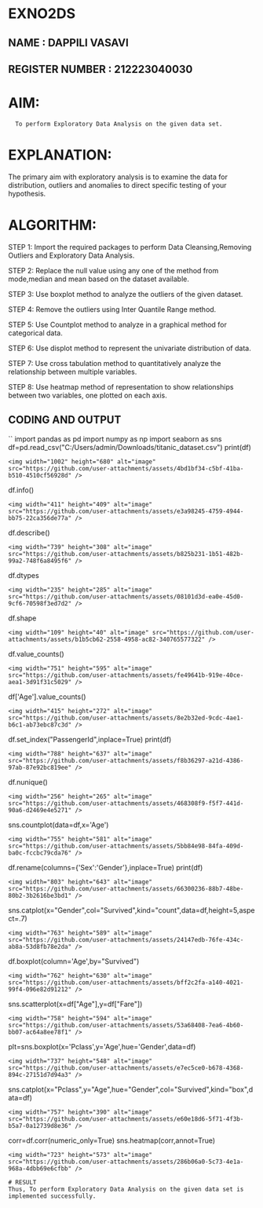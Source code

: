 # EXNO2DS
## NAME : DAPPILI VASAVI
## REGISTER NUMBER : 212223040030
# AIM:
      To perform Exploratory Data Analysis on the given data set.
      
# EXPLANATION:
  The primary aim with exploratory analysis is to examine the data for distribution, outliers and anomalies to direct specific testing of your hypothesis.
  
# ALGORITHM:
STEP 1: Import the required packages to perform Data Cleansing,Removing Outliers and Exploratory Data Analysis.

STEP 2: Replace the null value using any one of the method from mode,median and mean based on the dataset available.

STEP 3: Use boxplot method to analyze the outliers of the given dataset.

STEP 4: Remove the outliers using Inter Quantile Range method.

STEP 5: Use Countplot method to analyze in a graphical method for categorical data.

STEP 6: Use displot method to represent the univariate distribution of data.

STEP 7: Use cross tabulation method to quantitatively analyze the relationship between multiple variables.

STEP 8: Use heatmap method of representation to show relationships between two variables, one plotted on each axis.

## CODING AND OUTPUT
 ``
 import pandas as pd
 import numpy as np
 import seaborn as sns
 df=pd.read_csv("C:/Users/admin/Downloads/titanic_dataset.csv")
 print(df)
 ```
<img width="1002" height="680" alt="image" src="https://github.com/user-attachments/assets/4bd1bf34-c5bf-41ba-b510-4510cf56928d" />

```
df.info()
```
<img width="411" height="409" alt="image" src="https://github.com/user-attachments/assets/e3a98245-4759-4944-bb75-22ca356de77a" />

```
df.describe()
```
<img width="739" height="308" alt="image" src="https://github.com/user-attachments/assets/b825b231-1b51-482b-99a2-748f6a8495f6" />

```
df.dtypes
```
<img width="235" height="285" alt="image" src="https://github.com/user-attachments/assets/08101d3d-ea0e-45d0-9cf6-70598f3ed7d2" />

```
df.shape
```
<img width="109" height="40" alt="image" src="https://github.com/user-attachments/assets/b1b5cb62-2558-4958-ac82-340765577322" />

```
df.value_counts()
```
<img width="751" height="595" alt="image" src="https://github.com/user-attachments/assets/fe49641b-919e-40ce-aea1-3d91f31c5029" />

```
df['Age'].value_counts()
```
<img width="415" height="272" alt="image" src="https://github.com/user-attachments/assets/8e2b32ed-9cdc-4ae1-b6c1-ab73ebc87c3d" />

```
df.set_index("PassengerId",inplace=True)
print(df)
```
<img width="788" height="637" alt="image" src="https://github.com/user-attachments/assets/f8b36297-a21d-4386-97ab-87e92bc819ee" />

```
df.nunique()
```
<img width="256" height="265" alt="image" src="https://github.com/user-attachments/assets/468308f9-f5f7-441d-90a6-d2469e4e5271" />

```
sns.countplot(data=df,x='Age')
```
<img width="755" height="581" alt="image" src="https://github.com/user-attachments/assets/5bb84e98-84fa-409d-ba0c-fccbc79cda76" />

```
df.rename(columns={'Sex':'Gender'},inplace=True)
print(df)
```
<img width="803" height="643" alt="image" src="https://github.com/user-attachments/assets/66300236-88b7-48be-80b2-3b2616be3bd1" />

```
sns.catplot(x="Gender",col="Survived",kind="count",data=df,height=5,aspect=.7)
```
<img width="763" height="589" alt="image" src="https://github.com/user-attachments/assets/24147edb-76fe-434c-ab8a-53d8fb78e2da" />

```
df.boxplot(column='Age',by="Survived")
```
<img width="762" height="630" alt="image" src="https://github.com/user-attachments/assets/bff2c2fa-a140-4021-99f4-096e82d91212" />

```
sns.scatterplot(x=df["Age"],y=df["Fare"])
```
<img width="758" height="594" alt="image" src="https://github.com/user-attachments/assets/53a68408-7ea6-4b60-bb07-ac64a8ee78f1" />

```
plt=sns.boxplot(x='Pclass',y='Age',hue='Gender',data=df)
```
<img width="737" height="548" alt="image" src="https://github.com/user-attachments/assets/e7ec5ce0-b678-4368-894c-27151d7d94a3" />

```
sns.catplot(x="Pclass",y="Age",hue="Gender",col="Survived",kind="box",data=df)
```
<img width="757" height="390" alt="image" src="https://github.com/user-attachments/assets/e60e18d6-5f71-4f3b-b5a7-0a12739d8e36" />

```
corr=df.corr(numeric_only=True)
sns.heatmap(corr,annot=True)
```
<img width="723" height="573" alt="image" src="https://github.com/user-attachments/assets/286b06a0-5c73-4e1a-968a-4dbb69e6cfbb" /> 

# RESULT
Thus, To perform Exploratory Data Analysis on the given data set is implemented successfully.
